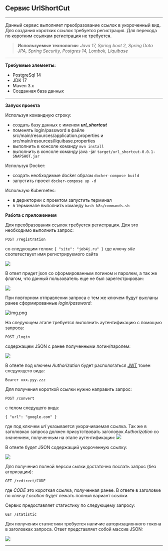 ## Сервис UrlShortCut
***
Данный сервис выполняет преобразование ссылок в укороченный вид. Для создания коротких ссылок требуется
регистрация. Для перехода по коротким ссылкам регистрация не требуется.


> **Используемыe технологии**: _Java 17, Spring boot 2, Spring Data JPA, Spring Security, Postgres 14, Lombok, Liquibase_

***
**Требуемые элементы:**
* PostgreSql 14
* JDK 17
* Maven 3.x
* Созданная база данных
***
**Запуск проекта**

Используя командную строку:

* создать базу данных с именем ***url_shortcut***
* поменять login/password в файле src/main/resources/application.properties и src/main/resources/liquibase.properties
* выполнить в консоле команду `mvn install`
* выполнить в консоле команду java -jar `target/url_shortcut-0.0.1-SNAPSHOT.jar`

Используя Docker:
* создать необходимые docker образы `docker-compose build`
* запустить проект `docker-compose up -d`

Использую Kubernetes:
* в дериктории с проектом запустить терминал
* в терминале выполнить команду `bash k8s/commands.sh`

**Работа с приложением**

Для преобразования ссылок требуется регистрация. Для это необходимо выполнить запрос:

`POST /registration`

со следующим телом:
`{
"site": "job4j.ru"
}`
где ключу *site* соотвтествует имя регистрируемого сайта

![](job4j_url_shortcut/src/main/java/com/example/job4j_url_shortcut/image/img_1.png)

В ответ придет json со сформированным логином и паролем, а так же флагом, что данный пользователь 
еще не был зарегестрирован:

![](job4j_url_shortcut/src/main/java/com/example/job4j_url_shortcut/image/img_2.png)

При повторном отправлении запроса с тем же ключем будут высланы ранее
сформированные *login/password*:

![img.png](job4j_url_shortcut/src/main/java/com/example/job4j_url_shortcut/image/img_3.png)

На следующем этапе требуется выполнить аутентификацию с помощью запроса:

`POST /login`

содержащем  JSON с ранее полученными логин/паролем:

![](job4j_url_shortcut/src/main/java/com/example/job4j_url_shortcut/image/img_4.png)

В ответе под ключем *Authorization* будет распологаться [JWT](https://ru.wikipedia.org/wiki/JSON_Web_Token) токен следующего вида:

`Bearer xxx.yyy.zzz `

Для получения короткой ссылки нужно направить запрос:

`POST /convert`

с телом следущего вида:

`{
"url": "google.com"
}`

где под ключем _url_ указывается укорачиваемая ссылка. Так же в заголовках запроса
должен присутствовать заголовок _Authorization_ со значением, полученным на этапе
аутентификации:
![](job4j_url_shortcut/src/main/java/com/example/job4j_url_shortcut/image/img.png)

В ответе будет JSON содержащий укороченную ссылку:

![](java/com/example/job4j_url_shortcut/image/img_6.png)

Для получения полной версси сылки достаточно послать запрос (без аторизации):

`GET /redirect/CODE`

где _CODE_ это короткая ссылка, полученная ранее. В ответе в заголовке
по ключу _Location_ будет лежать полный вариант ссылки.

Сервис предоставляет статистику по следующему запросу:

`GET /statistic`

Для получения статистики требуется наличие авторизационного токена 
в заголовках запроса. Ответ представляет собой массив JSON:

![](job4j_url_shortcut/src/main/java/com/example/job4j_url_shortcut/image/img_7.png)

***
